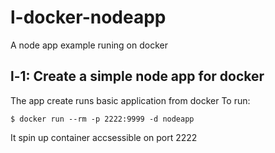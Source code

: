 # l-docker-nodeapp
A node app example runing on docker 

## l-1: Create a simple node app for docker 
The app create runs basic application from docker 
To run:

    $ docker run --rm -p 2222:9999 -d nodeapp

It spin up container accsessible on port 2222